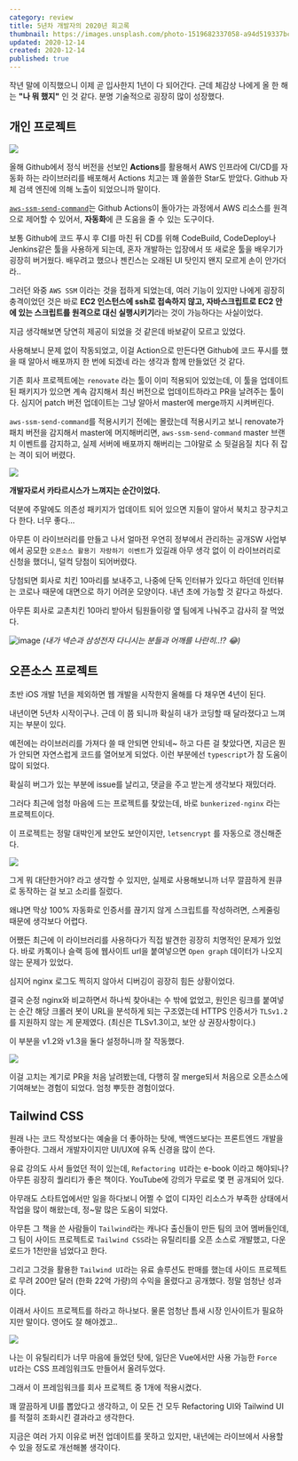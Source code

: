 ```yaml
---
category: review
title: 5년차 개발자의 2020년 회고록
thumbnail: https://images.unsplash.com/photo-1519682337058-a94d519337bc?ixid=MXwxMjA3fDB8MHxwaG90by1wYWdlfHx8fGVufDB8fHw%3D&ixlib=rb-1.2.1&auto=format&fit=crop&w=1350&q=80
updated: 2020-12-14
created: 2020-12-14
published: true
---
```


작년 말에 이직했으니 이제 곧 입사한지 1년이 다 되어간다. 근데 체감상 나에게 올 한 해는 **"나 뭐 했지"** 인 것 같다. 분명 기술적으로 굉장히 많이 성장했다.

<!--more-->

## 개인 프로젝트

![](https://images.velog.io/images/peterkimzz/post/59f817fb-ddc0-4f93-876f-de3b0ba1f40a/image.png)

올해 Github에서 정식 버전을 선보인 **Actions**를 활용해서 AWS 인프라에 CI/CD를 자동화 하는 라이브러리를 배포해서 Actions 치고는 꽤 쏠쏠한 Star도 받았다. Github 자체 검색 엔진에 의해 노출이 되었으니까 말이다.

[`aws-ssm-send-command`](https://github.com/marketplace/actions/aws-ssm-send-command)는 Github Actions이 돌아가는 과정에서 AWS 리소스를 원격으로 제어할 수 있어서, **자동화**에 큰 도움을 줄 수 있는 도구이다.

보통 Github에 코드 푸시 후 CI를 마친 뒤 CD를 위해 CodeBuild, CodeDeploy나 Jenkins같은 툴을 사용하게 되는데, 혼자 개발하는 입장에서 또 새로운 툴을 배우기가 굉장히 버거웠다. 배우려고 했으나 젠킨스는 오래된 UI 탓인지 왠지 모르게 손이 안가더라..

그러던 와중 `AWS SSM` 이라는 것을 접하게 되었는데, 여러 기능이 있지만 나에게 굉장히 충격이었던 것은 바로 **EC2 인스턴스에 ssh로 접속하지 않고, 자바스크립트로 EC2 안에 있는 스크립트를 원격으로 대신 실행시키기**라는 것이 가능하다는 사실이었다.

지금 생각해보면 당연히 제공이 되었을 것 같은데 바보같이 모르고 있었다.

사용해보니 문제 없이 작동되었고, 이걸 Action으로 만든다면 Github에 코드 푸시를 했을 때 알아서 배포까지 한 번에 되겠네 라는 생각과 함께 만들었던 것 같다.

기존 회사 프로젝트에는 `renovate` 라는 툴이 이미 적용되어 있었는데, 이 툴을 업데이트 된 패키지가 있으면 계속 감지해서 최신 버전으로 업데이트하라고 PR을 날려주는 툴이다. 심지어 patch 버전 업데이트는 그냥 알아서 master에 merge까지 시켜버린다.

`aws-ssm-send-command`를 적용시키기 전에는 몰랐는데 적용시키고 보니 renovate가 패치 버전을 감지해서 master에 머지해버리면, `aws-ssm-send-command` master 브랜치 이벤트를 감지하고, 실제 서버에 배포까지 해버리는 그야말로 소 뒷걸음질 치다 쥐 잡는 격이 되어 버렸다.

![](https://images.velog.io/images/peterkimzz/post/4cff112a-a82c-4293-97bb-d2762ec221f4/1594182493129-b492166969.jpg)

**개발자로서 카타르시스가 느껴지는 순간이었다.**

덕분에 주말에도 의존성 패키지가 업데이트 되어 있으면 지들이 알아서 북치고 장구치고 다 한다. 너무 좋다...

아무튼 이 라이브러리를 만들고 나서 얼마전 우연히 정부에서 관리하는 공개SW 사업부에서 공모한 `오픈소스 활용기 자랑하기 이벤트`가 있길래 아무 생각 없이 이 라이브러리로 신청을 했더니, 덜컥 당첨이 되어버렸다.

당첨되면 회사로 치킨 10마리를 보내주고, 나중에 단독 인터뷰가 있다고 하던데 인터뷰는 코로나 때문에 대면으로 하기 어려운 모양이다. 내년 초에 가능할 것 같다고 하셨다.

아무튼 회사로 교촌치킨 10마리 받아서 팀원들이랑 옆 팀에게 나눠주고 감사히 잘 먹었다.

![image](https://user-images.githubusercontent.com/20244536/106996364-311a7300-67c4-11eb-9eb9-0e20b94b67b0.png)
_(내가 넥슨과 삼성전자 다니시는 분들과 어깨를 나란히..!? 😂)_

## 오픈소스 프로젝트

초반 iOS 개발 1년을 제외하면 웹 개발을 시작한지 올해를 다 채우면 4년이 된다.

내년이면 5년차 시작이구나. 근데 이 쯤 되니까 확실히 내가 코딩할 때 달라졌다고 느껴지는 부분이 있다.

예전에는 라이브러리를 가져다 쓸 때 안되면 안되네~ 하고 다른 걸 찾았다면, 지금은 뭔가 안되면 자연스럽게 코드를 열어보게 되었다. 이런 부분에선 `typescript`가 참 도움이 많이 되었다.

확실히 버그가 있는 부분에 issue를 날리고, 댓글을 주고 받는게 생각보다 재밌더라.

그러다 최근에 엄청 마음에 드는 프로젝트를 찾았는데, 바로 `bunkerized-nginx` 라는 프로젝트이다.

이 프로젝트는 정말 대박인게 보안도 보안이지만, `letsencrypt` 를 자동으로 갱신해준다.

![](https://images.velog.io/images/peterkimzz/post/e0d58f9e-1829-4ae5-ad0a-9675381b5f6a/1549860568870-3fec3c8b4b.jpg)

그게 뭐 대단한거야? 라고 생각할 수 있지만, 실제로 사용해보니까 너무 깔끔하게 원큐로 동작하는 걸 보고 소리를 질렀다.

왜냐면 막상 100% 자동화로 인증서를 끊기지 않게 스크립트를 작성하려면, 스케줄링 때문에 생각보다 어렵다.

어쨌든 최근에 이 라이브러리를 사용하다가 직접 발견한 굉장히 치명적인 문제가 있었다. 바로 카톡이나 슬랙 등에 웹사이트 url을 붙여넣으면 `Open graph` 데이터가 나오지 않는 문제가 있었다.

심지어 nginx 로그도 찍히지 않아서 디버깅이 굉장히 힘든 상황이었다.

결국 순정 nginx와 비교하면서 하나씩 찾아내는 수 밖에 없었고, 원인은 링크를 붙여넣는 순간 해당 크롤러 봇이 URL을 분석하게 되는 구조였는데 HTTPS 인증서가 `TLSv1.2`를 지원하지 않는 게 문제였다. (최신은 TLSv1.3이고, 보안 상 권장사항이다.)

이 부분을 v1.2와 v1.3을 둘다 설정하니까 잘 작동했다.

![](https://images.velog.io/images/peterkimzz/post/e438e24d-4fb3-4a1f-bae0-71f77c421d6e/image.png)

이걸 고치는 계기로 PR을 처음 날려봤는데, 다행히 잘 merge되서 처음으로 오픈소스에 기여해보는 경험이 되었다. 엄청 뿌듯한 경험이었다.

## Tailwind CSS

원래 나는 코드 작성보다는 예술을 더 좋아하는 탓에, 백엔드보다는 프론트엔드 개발을 좋아한다. 그래서 개발자이지만 UI/UX에 유독 신경을 많이 쓴다.

유료 강의도 사서 들었던 적이 있는데, `Refactoring UI`라는 e-book 이라고 해야되나? 아무튼 굉장히 퀄리티가 좋은 책이다. YouTube에 강의가 무료로 몇 편 공개되어 있다.

아무래도 스타트업에서만 일을 하다보니 어쩔 수 없이 디자인 리소스가 부족한 상태에서 작업을 많이 해왔는데, 정~말 많은 도움이 되었다.

아무튼 그 책을 쓴 사람들이 `Tailwind`라는 캐나다 출신들이 만든 팀의 코어 멤버들인데, 그 팀이 사이드 프로젝트로 `Tailwind CSS`라는 유틸리티를 오픈 소스로 개발했고, 다운로드가 1천만을 넘었다고 한다.

그리고 그것을 활용한 `Tailwind UI`라는 유료 솔루션도 판매를 했는데 사이드 프로젝트로 무려 200만 달러 (한화 22억 가량)의 수익을 올렸다고 공개했다. 정말 엄청난 성과이다.

이래서 사이드 프로젝트를 하라고 하나보다. 물론 엄청난 틈새 시장 인사이트가 필요하지만 말이다. 영어도 잘 해야겠고..

![](https://media.vlpt.us/images/peterkimzz/post/2e9187d7-a2f9-4bf7-b869-6c92d3bc141d/forceui_thumbnail.jpg?w=768)

나는 이 유틸리티가 너무 마음에 들었던 탓에, 일단은 Vue에서만 사용 가능한 `Force UI`라는 CSS 프레임워크도 만들어서 올려두었다.

그래서 이 프레임워크를 회사 프로젝트 중 1개에 적용시켰다.

꽤 깔끔하게 UI를 뽑았다고 생각하고, 이 모든 건 모두 Refactoring UI와 Tailwind UI를 적절히 조화시킨 결과라고 생각한다.

지금은 여러 가지 이유로 버전 업데이트를 못하고 있지만, 내년에는 라이브에서 사용할 수 있을 정도로 개선해볼 생각이다.
